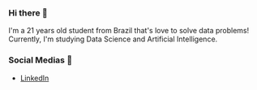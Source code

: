 ### Hi there 👋

I'm a 21 years old student from Brazil that's love to solve data problems! Currently, I'm studying Data Science and Artificial Intelligence. 


### Social Medias :iphone:

- [LinkedIn](https://www.linkedin.com/in/victor-resende-508b75196/)

